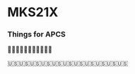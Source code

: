 # MKS21X
### Things for APCS
:pizza::pizza::pizza::pizza::pizza::pizza::pizza::pizza::pizza::pizza::pizza:

:us::us::us::us::us::us::us::us::us::us::us:
